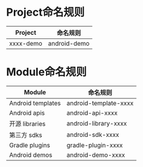 # Project命名规则

|Project|命名规则|
|-------|--------|
|xxxx-demo|android-demo|

# Module命名规则

|Module|命名规则|
|------|--------|
|Android templates|android-template-xxxx|
|Android apis|android-api-xxxx|
|开源 libraries|android-library-xxxx|
|第三方 sdks|android-sdk-xxxx|
|Gradle plugins|gradle-plugin-xxxx|
|Android demos|android-demo-xxxx|
